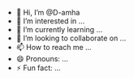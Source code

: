 - 👋 Hi, I’m @D-amha
- 👀 I’m interested in ...
- 🌱 I’m currently learning ...
- 💞️ I’m looking to collaborate on ...
- 📫 How to reach me ...
- 😄 Pronouns: ...
- ⚡ Fun fact: ...

<!---
D-amha/D-amha is a ✨ special ✨ repository because its `README.md` (this file) appears on your GitHub profile.
You can click the Preview link to take a look at your changes.
--->
